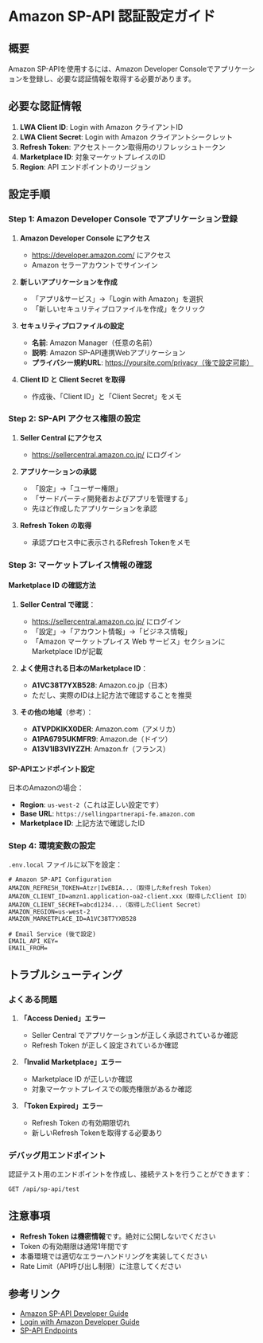 # Amazon SP-API 認証設定ガイド

## 概要

Amazon SP-APIを使用するには、Amazon Developer Consoleでアプリケーションを登録し、必要な認証情報を取得する必要があります。

## 必要な認証情報

1. **LWA Client ID**: Login with Amazon クライアントID
2. **LWA Client Secret**: Login with Amazon クライアントシークレット
3. **Refresh Token**: アクセストークン取得用のリフレッシュトークン
4. **Marketplace ID**: 対象マーケットプレイスのID
5. **Region**: API エンドポイントのリージョン

## 設定手順

### Step 1: Amazon Developer Console でアプリケーション登録

1. **Amazon Developer Console にアクセス**
   - https://developer.amazon.com/ にアクセス
   - Amazon セラーアカウントでサインイン

2. **新しいアプリケーションを作成**
   - 「アプリ&サービス」→「Login with Amazon」を選択
   - 「新しいセキュリティプロファイルを作成」をクリック

3. **セキュリティプロファイルの設定**
   - **名前**: Amazon Manager（任意の名前）
   - **説明**: Amazon SP-API連携Webアプリケーション
   - **プライバシー規約URL**: https://yoursite.com/privacy（後で設定可能）

4. **Client ID と Client Secret を取得**
   - 作成後、「Client ID」と「Client Secret」をメモ

### Step 2: SP-API アクセス権限の設定

1. **Seller Central にアクセス**
   - https://sellercentral.amazon.co.jp/ にログイン
   
2. **アプリケーションの承認**
   - 「設定」→「ユーザー権限」
   - 「サードパーティ開発者およびアプリを管理する」
   - 先ほど作成したアプリケーションを承認

3. **Refresh Token の取得**
   - 承認プロセス中に表示されるRefresh Tokenをメモ

### Step 3: マーケットプレイス情報の確認

#### Marketplace ID の確認方法

1. **Seller Central で確認**：
   - https://sellercentral.amazon.co.jp/ にログイン
   - 「設定」→「アカウント情報」→「ビジネス情報」
   - 「Amazon マーケットプレイス Web サービス」セクションにMarketplace IDが記載

2. **よく使用される日本のMarketplace ID**：
   - **A1VC38T7YXB528**: Amazon.co.jp（日本）
   - ただし、実際のIDは上記方法で確認することを推奨

3. **その他の地域**（参考）：
   - **ATVPDKIKX0DER**: Amazon.com（アメリカ）
   - **A1PA6795UKMFR9**: Amazon.de（ドイツ）
   - **A13V1IB3VIYZZH**: Amazon.fr（フランス）

#### SP-APIエンドポイント設定

日本のAmazonの場合：
- **Region**: `us-west-2`（これは正しい設定です）
- **Base URL**: `https://sellingpartnerapi-fe.amazon.com`
- **Marketplace ID**: 上記方法で確認したID

### Step 4: 環境変数の設定

`.env.local` ファイルに以下を設定：

```env
# Amazon SP-API Configuration
AMAZON_REFRESH_TOKEN=Atzr|IwEBIA...（取得したRefresh Token）
AMAZON_CLIENT_ID=amzn1.application-oa2-client.xxx（取得したClient ID）
AMAZON_CLIENT_SECRET=abcd1234...（取得したClient Secret）
AMAZON_REGION=us-west-2
AMAZON_MARKETPLACE_ID=A1VC38T7YXB528

# Email Service (後で設定)
EMAIL_API_KEY=
EMAIL_FROM=
```

## トラブルシューティング

### よくある問題

1. **「Access Denied」エラー**
   - Seller Central でアプリケーションが正しく承認されているか確認
   - Refresh Token が正しく設定されているか確認

2. **「Invalid Marketplace」エラー**
   - Marketplace ID が正しいか確認
   - 対象マーケットプレイスでの販売権限があるか確認

3. **「Token Expired」エラー**
   - Refresh Token の有効期限切れ
   - 新しいRefresh Tokenを取得する必要あり

### デバッグ用エンドポイント

認証テスト用のエンドポイントを作成し、接続テストを行うことができます：

```
GET /api/sp-api/test
```

## 注意事項

- **Refresh Token は機密情報**です。絶対に公開しないでください
- Token の有効期限は通常1年間です
- 本番環境では適切なエラーハンドリングを実装してください
- Rate Limit（API呼び出し制限）に注意してください

## 参考リンク

- [Amazon SP-API Developer Guide](https://developer-docs.amazon.com/sp-api/)
- [Login with Amazon Developer Guide](https://developer.amazon.com/ja/docs/login-with-amazon/documentation-overview.html)
- [SP-API Endpoints](https://developer-docs.amazon.com/sp-api/docs/sp-api-endpoints)